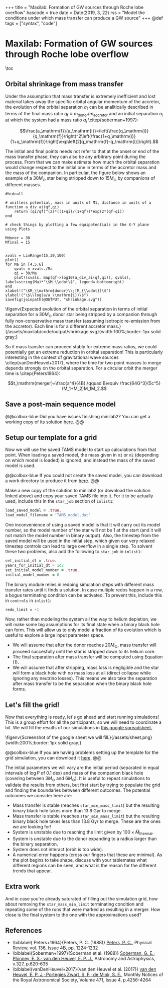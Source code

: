 +++
title = "Maxilab: Formation of GW sources through Roche lobe overflow"
hascode = true
date = Date(2019, 3, 22)
rss = "Model the conditions under which mass transfer can produce a GW source"
+++
@def tags = ["syntax", "code"]

# Maxilab: Formation of GW sources through Roche lobe overflow

\toc

## Orbital shrinkage from mass transfer

Under the assumption that mass transfer is extremely inefficient and lost material
takes away the specific orbital angular momentum of the accretor, the evolution of
the orbital separation $a_\mathrm{f}$ can be analitically described in terms of the final mass ratio $q_\mathrm{f}\equiv m_\mathrm{donor}/m_\mathrm{accretor}$
and an initial separation $a_{i}$ at which the system had a mass ratio $q_\mathrm{i}$ \citep{soberman+1997}:

$$\frac{a_\mathrm{f}}{a_\mathrm{i}}=\left(\frac{q_\mathrm{i}}{q_\mathrm{f}}\right)^2\left(\frac{1+q_\mathrm{i}}{1+q_\mathrm{f}}\right)\exp\left(2[q_\mathrm{f}-q_\mathrm{i}]\right).$$

The initial and final points needs not refer to that at the onset or end of the mass transfer phase, they can also be any arbitrary point during the process. From that we can make estimate how much the orbital separation would change respect to the initial one in terms of the accretor mass and the mass of the companion. In particular, the figure below shows an example of a $30M_\odot$ star being stripped down to $15M_\odot$ by companions of different masses. 


```julia:plot_roche
#hideall

# unitless potential, mass in units of M1, distance in units of a
function a_div_ai(qf,qi)
    return (qi/qf)^(2)*((1+qi)/(1+qf))*exp(2*(qf-qi))
end

# check things by plotting a few equipotentials in the X-Y plane
using Plots

Mdonor = 30
Mfinal = 15


xvals = LinRange(15,30,100)
plot()
for Ma in [4,5,6]
    qvals = xvals./Ma
    qi = 30/Ma
    plot!(xvals, map(qf->log10(a_div_ai(qf,qi)), qvals), label=string(Ma)*"\$M_\\odot\$", legend=:bottomright)
end
xlabel!("\$M_\\mathrm{donor}\\;[M_{\\odot}]\$")
ylabel!("\$\\log(a/a_\\mathrm{i})\$")
savefig(joinpath(@OUTPUT, "shrinkage.svg"))

```
\figenv{Expected evolution of the orbital separation in terms of initial separation for a $30M_\odot$ donor star
being stripped by a companion through fully non-conservative mass transfer (assuming isotropic re-emission from the accretor). Each line is for a different accretor mass.}{/assets/maxilab/code/output/shrinkage.svg}{width:100%;border: 1px solid gray;}

So if mass transfer can proceed stably for extreme mass ratios, we could potentially get an extreme reduction in orbital separation! This is particularly interesting in the context of gravitational wave sources \citep{vanDenHeuvel+2017}, where the time for two point masses to merge depends strongly on the orbital separation. For a circular orbit the merger time is \citep{Peters1964}:

$$t_\mathrm{merger}=\frac{a^4}{4B},\qquad B\equiv \frac{64G^3}{5c^5}(M_1+M_2)M_1M_2.$$

## Save a post-main sequence model

@@colbox-blue 
Did you have issues finishing minilab2? You can get a working copy of its solution [here](/assets/maxilab/template_maxilab.tar.gz).
@@

## Setup our template for a grid

Now we will use the saved TAMS model to start up calculations from that point. When
loading a saved model, the mass given in `m1` or `m2` (depending on which model is loaded)
is ignored, and instead the mass of the saved model is used.

@@colbox-blue 
If you could not create the saved model, you can download a work directory to produce it from [here](/assets/maxilab/create_postms.tar.gz).
@@

Make a new copy of the solution to minilab2
(or download the solution linked above) and copy your saved TAMS file into it.
For it to be actually used, include this in the `star_job` section of `inlist1`:

```fortran
load_saved_model = .true.
load_model_filename = 'TAMS_model.dat'
```

One inconvenience of using a saved model is that it will carry out its model number,
so the model number of the star will not be 1 at the start (and it will not match the
model number in binary output). Also, the timestep from the saved model will be used in the
initial step, which given our very relaxed timestep controls can lead to large overflow
in a single step. To solvent these two problems, also add the following to `star_job` in
`inlist1`:

```fortran
set_initial_dt = .true.
years_for_initial_dt = 1d2
set_initial_model_number = .true.
initial_model_number = 0
```

The binary module relies in redoing simulation steps with different mass transfer rates
until it finds a solution. In case multiple redos happen in a row, a bogus terminating condition can be activated.
To prevent this, include this in `controls` in `inlist1`:
```fortran
redo_limit = -1
```

Now, rather than modeling the system all the way to helium depletion, we will make some 
big assumptions for its final state when a binary black hole can form. This will allow us to only model a fraction of its evolution
which is useful to explore a large input parameter space.
- We will assume that after the donor reaches $20M_\odot$, mass transfer will proceed succesfully until the star is stripped down to its helium core.
- The final separation after mass transfer will be computed using Equation (1).
- We will assume that after stripping, mass loss is negligible and the star will form a black hole with no mass loss at all (direct collapse while ignoring any neutrino losses). This means we also take the separation after mass transfer to be the separation when the binary black hole forms.


## Let's fill the grid!

Now that everything is ready, let's go ahead and start running simulations! This is a group effort for
all the participants, so we will need to coordinate a bit. We will fill the results of our simulations in [this google spreadsheet.](https://docs.google.com/spreadsheets/d/1TeFzy5oa5dDhDGLv9ul2CUKIx2D5wmuQAwIsElC6T9Q/edit?usp=sharing)

\figenv{Screenshot of the google sheet we will fill.}{/assets/sheet.png}{width:200%;border: 1px solid gray;}

@@colbox-blue 
If you are having problems setting up the template for the grid simulation, you can download it [here](/assets/maxilab/grid_template.tar.gz).
@@

The initial parameters we will vary are the initial period (separated in equal intervals of $\log P$ of $0.1$ dex)
and mass of the companion black hole (covering between $3M_\odot$ and $6M_\odot$). It is useful to repeat simulations to validate
the results from others, but first start by trying to populate the grid and finding the boundaries between different outcomes.
The potential outcomes we consider here are:
- Mass transfer is stable (reaches `star_min_mass_limit`) but the resulting binary black hole takes more than $13.8$ Gyr to merge.
- Mass transfer is stable (reaches `star_min_mass_limit`) but the resulting binary black hole takes less than $13.8$ Gyr to merge. These are the ones we are looking for!
- System is unstable due to reaching the limit given by $100\times\dot{M}_\mathrm{thermal}$.
- System is unstable due to the donor expanding to a radius larger than the binary separation.
- System does not interact (orbit is too wide).
- A numerical error happens (cross our fingers that these are minimal).
As the plot begins to take shape, discuss with your tablemates what different regions can be seen, and what is the reason for the different trends that appear.

## Extra work

And in case you're already saturated of filling out the simulation grid, how about removing
the `star_mass_min_limit` terminating condition and repeating some of the runs that were marked as
resulting in a merger. How close is the final system to the one with the approximations used?

## References

* \biblabel{
   Peters+1964}{Peters, P. C. (1988)} [Peters, P. C.](https://ui.adsabs.harvard.edu/abs/1964PhRv..136.1224P/abstract), Physical Review, vol. 136, Issue 4B, pp. 1224-1232
* \biblabel{Soberman+1997}{Soberman et al. (1988)} [Soberman, G. E.; Phinney, E. S.; van den Heuvel, E. P. J.](https://ui.adsabs.harvard.edu/abs/1997A%26A...327..620S/abstract), Astronomy and Astrophysics, v.327, p.620-635
* \biblabel{vanDenHeuvel+2017}{van den Heuvel et al. (2017)} [van den Heuvel, E. P. J.; Portegies Zwart, S. F.; de Mink, S. E.](https://ui.adsabs.harvard.edu/abs/2017MNRAS.471.4256V/abstract), Monthly Notices of the Royal Astronomical Society, Volume 471, Issue 4, p.4256-4264
